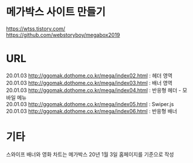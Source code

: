 # 메가박스 사이트 만들기

https://wtss.tistory.com/  
https://github.com/webstoryboy/megabox2019

# URL

20.01.03 http://ggomak.dothome.co.kr/mega/index02.html : 헤더 영역  
20.01.03 http://ggomak.dothome.co.kr/mega/index03.html : 배너 영역  
20.01.03 http://ggomak.dothome.co.kr/mega/index04.html : 반응형 헤더 - 모바일 메뉴  
20.01.03 http://ggomak.dothome.co.kr/mega/index05.html : Swiper.js  
20.01.03 http://ggomak.dothome.co.kr/mega/index06.html : 반응형 배너

# 기타

스와이프 배너와 영화 차트는 메가박스 20년 1월 3일 홈페이지를 기준으로 작성

